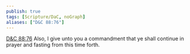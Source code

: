 ```yaml
---
publish: true
tags: [Scripture/DaC, noGraph]
aliases: ["D&C 88:76"]
---
```

[D&C 88:76](https://churchofjesuschrist.org/study/scriptures/dc-testament/dc/88?lang=eng&id=p76#p76) Also, I give unto you a commandment that ye shall continue in prayer and fasting from this time forth.
